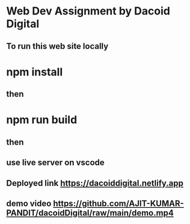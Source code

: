 
# Web Dev Assignment by Dacoid Digital

## To run this web site locally  
# npm install
## then 
# npm run build 
## then 
## use live server on vscode

## Deployed link https://dacoiddigital.netlify.app

## demo video https://github.com/AJIT-KUMAR-PANDIT/dacoidDigital/raw/main/demo.mp4
